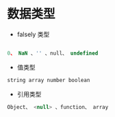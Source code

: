 # 数据类型

- falsely 类型

```javascript

0、 NaN 、'' 、null、 undefined
```

- 值类型

```javascript
string array number boolean
```

- 引用类型

```javascript
Object、 <null> 、function、 array
```
